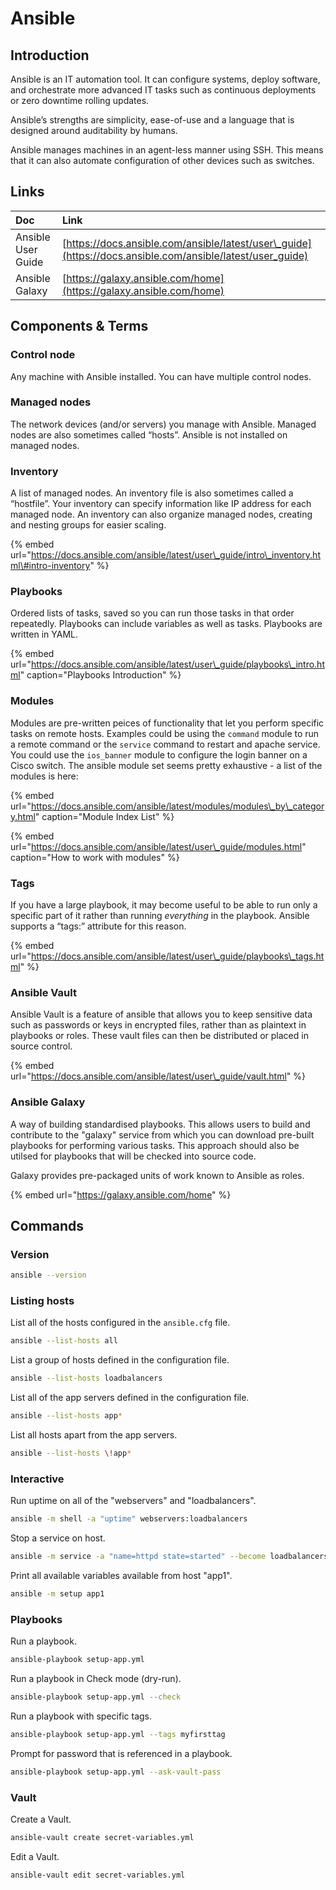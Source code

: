# Ansible

## Introduction

Ansible is an IT automation tool. It can configure systems, deploy software, and orchestrate more advanced IT tasks such as continuous deployments or zero downtime rolling updates.

Ansible’s strengths are simplicity, ease-of-use and a language that is designed around auditability by humans.

Ansible manages machines in an agent-less manner using SSH.  This means that it can also automate configuration of other devices such as switches.

## Links

| Doc | Link |
| :--- | :--- |
| Ansible User Guide | [https://docs.ansible.com/ansible/latest/user\_guide](https://docs.ansible.com/ansible/latest/user_guide) |
| Ansible Galaxy | [https://galaxy.ansible.com/home](https://galaxy.ansible.com/home) |

## Components & Terms

### Control node

Any machine with Ansible installed.  You can have multiple control nodes.

### Managed nodes

The network devices \(and/or servers\) you manage with Ansible. Managed nodes are also sometimes called “hosts”. Ansible is not installed on managed nodes.

### Inventory

A list of managed nodes. An inventory file is also sometimes called a “hostfile”. Your inventory can specify information like IP address for each managed node. An inventory can also organize managed nodes, creating and nesting groups for easier scaling. 

{% embed url="https://docs.ansible.com/ansible/latest/user\_guide/intro\_inventory.html\#intro-inventory" %}

### Playbooks

Ordered lists of tasks, saved so you can run those tasks in that order repeatedly. Playbooks can include variables as well as tasks. Playbooks are written in YAML.

{% embed url="https://docs.ansible.com/ansible/latest/user\_guide/playbooks\_intro.html" caption="Playbooks Introduction" %}

### Modules

Modules are pre-written peices of functionality that let you perform specific tasks on remote hosts.  Examples could be using the `command` module to run a remote command or the `service` command to restart and apache service.  You could use the `ios_banner` module to configure the login banner on a Cisco switch.   The ansible module set seems pretty exhaustive - a list of the modules is here:

{% embed url="https://docs.ansible.com/ansible/latest/modules/modules\_by\_category.html" caption="Module Index List" %}

{% embed url="https://docs.ansible.com/ansible/latest/user\_guide/modules.html" caption="How to work with modules" %}

### Tags

If you have a large playbook, it may become useful to be able to run only a specific part of it rather than running _everything_ in the playbook. Ansible supports a “tags:” attribute for this reason.

{% embed url="https://docs.ansible.com/ansible/latest/user\_guide/playbooks\_tags.html" %}

### Ansible Vault

Ansible Vault is a feature of ansible that allows you to keep sensitive data such as passwords or keys in encrypted files, rather than as plaintext in playbooks or roles. These vault files can then be distributed or placed in source control.

{% embed url="https://docs.ansible.com/ansible/latest/user\_guide/vault.html" %}

### Ansible Galaxy

A way of building standardised playbooks.  This allows users to build and contribute to the "galaxy" service from which you can download pre-built playbooks for performing various tasks.  This approach should also be utilsed for playbooks that will be checked into source code.

Galaxy provides pre-packaged units of work known to Ansible as roles.

{% embed url="https://galaxy.ansible.com/home" %}

## Commands

### Version

```bash
ansible --version
```

### Listing hosts

List all of the hosts configured in the `ansible.cfg` file.

```bash
ansible --list-hosts all
```

List a group of hosts defined in the configuration file.

```bash
ansible --list-hosts loadbalancers
```

List all of the app servers defined in the configuration file.

```bash
ansible --list-hosts app*
```

List all hosts apart from the app servers.

```bash
ansible --list-hosts \!app*
```

### Interactive

Run uptime on all of the "webservers" and "loadbalancers".

```bash
ansible -m shell -a "uptime" webservers:loadbalancers
```

Stop a service on host.

```bash
ansible -m service -a "name=httpd state=started" --become loadbalancers
```

Print all available variables available from host "app1".

```bash
ansible -m setup app1
```

### Playbooks

Run a playbook.

```bash
ansible-playbook setup-app.yml
```

Run a playbook in Check mode \(dry-run\).

```bash
ansible-playbook setup-app.yml --check
```

Run a playbook with specific tags.

```bash
ansible-playbook setup-app.yml --tags myfirsttag
```

Prompt for password that is referenced in a playbook.

```bash
ansible-playbook setup-app.yml --ask-vault-pass
```

### Vault

Create a Vault.

```bash
ansible-vault create secret-variables.yml
```

Edit a Vault.

```bash
ansible-vault edit secret-variables.yml
```

